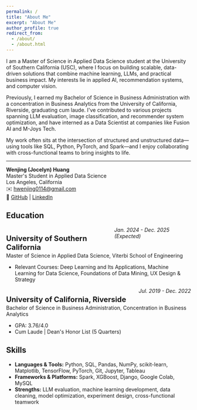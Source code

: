 ```yaml
---
permalink: /
title: "About Me"
excerpt: "About Me"
author_profile: true
redirect_from: 
  - /about/
  - /about.html
---
```


I am a Master of Science in Applied Data Science student at the University of Southern California (USC), where I focus on building scalable, data-driven solutions that combine machine learning, LLMs, and practical business impact. My interests lie in applied AI, recommendation systems, and computer vision.

Previously, I earned my Bachelor of Science in Business Administration with a concentration in Business Analytics from the University of California, Riverside, graduating cum laude. I've contributed to various projects spanning LLM evaluation, image classification, and recommender system optimization, and have interned as a Data Scientist at companies like Fusion AI and M-Joys Tech.

My work often sits at the intersection of structured and unstructured data—using tools like SQL, Python, PyTorch, and Spark—and I enjoy collaborating with cross-functional teams to bring insights to life.

---

**Wenjing (Jocelyn) Huang**  
Master's Student in Applied Data Science  
Los Angeles, California  
✉️ [hwenjing0114@gmail.com](mailto:hwenjing0114@gmail.com)  
🔗 [GitHub](https://github.com/jocelynnnwj) | [LinkedIn](https://www.linkedin.com/in/jocelynnnwj/)

## Education
<div style='display: flex; justify-content: space-between;'>
    <p style='font-size:20px; margin-bottom:2px'><b>University of Southern California</b></p>
    <i>Jan. 2024 - Dec. 2025 (Expected)</i>
</div>
Master of Science in Applied Data Science, Viterbi School of Engineering
<ul>
  <li>Relevant Courses: Deep Learning and Its Applications, Machine Learning for Data Science, Foundations of Data Mining, UX Design & Strategy</li>
</ul>

<div style='display: flex; justify-content: space-between;'>
    <p style='font-size:20px; margin-bottom:2px'><b>University of California, Riverside</b></p>
    <i>Jul. 2019 - Dec. 2022</i>
</div>
Bachelor of Science in Business Administration, Concentration in Business Analytics
<ul>
  <li>GPA: 3.76/4.0</li>
  <li>Cum Laude | Dean's Honor List (5 Quarters)</li>
</ul>

## Skills
- **Languages & Tools:** Python, SQL, Pandas, NumPy, scikit-learn, Matplotlib, TensorFlow, PyTorch, Git, Jupyter, Tableau
- **Frameworks & Platforms:** Spark, XGBoost, Django, Google Colab, MySQL
- **Strengths:** LLM evaluation, machine learning development, data cleaning, model optimization, experiment design, cross-functional teamwork

<!-- ## Research Interest: 
* Time Series
* Foundation Model
* Diffusion
* Spatial-Temporal -->

<!-- ## News -->


<!-- ## Selected Publications
* [**Understanding the spatiotemporal heterogeneities in the associations between COVID-19 infections and both human mobility and close contacts in the United States**](https://dl.acm.org/doi/abs/10.1145/3557995.3566117)
	**Wen Ye**, Song Gao \\
	*Proceedings of the 3rd ACM SIGSPATIAL International Workshop on Spatial Computing for Epidemiology*

More details are under [Publications](/publications/) -->

<!-- ## Service -->


<!-- ## Contact
- <a href="mailto:yewen@usc.edu">yewen@usc.edu</a> -->